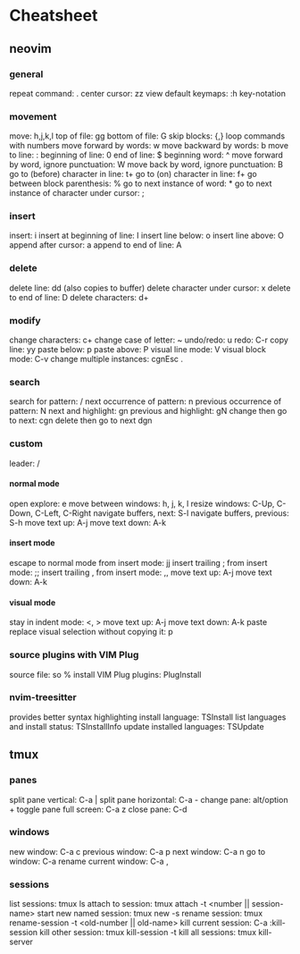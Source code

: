 # Cheatsheet

## neovim

### general

repeat command: .
center cursor: zz
view default keymaps: :h key-notation

### movement

move: h,j,k,l
top of file: gg
bottom of file: G
skip blocks: {,}
loop commands with numbers
move forward by words: w
move backward by words: b
move to line: :<num>
beginning of line: 0
end of line: $
beginning word: ^
move forward by word, ignore punctuation: W
move back by word, ignore punctuation: B
go to (before) character in line: t+<char>
go to (on) character in line: f+<char>
go between block parenthesis: %
go to next instance of word: \*
go to next instance of character under cursor: ;

### insert

insert: i
insert at beginning of line: I
insert line below: o
insert line above: O
append after cursor: a
append to end of line: A

### delete

delete line: dd (also copies to buffer)
delete character under cursor: x
delete to end of line: D
delete characters: d+<command>

### modify

change characters: c+<command>
change case of letter: ~
undo/redo: u
redo: C-r
copy line: yy
paste below: p
paste above: P
visual line mode: V
visual block mode: C-v
change multiple instances: cgn<foo>Esc .

### search

search for pattern: /<pattern><Esc>
next occurrence of pattern: n
previous occurrence of pattern: N
next and highlight: gn
previous and highlight: gN
change then go to next: cgn<Esc>
delete then go to next dgn<Esc>

### custom

leader: /<space>

#### normal mode

open explore: <leader>e
move between windows: <leader>h, <leader>j, <leader>k, <leader>l
resize windows: C-Up, C-Down, C-Left, C-Right
navigate buffers, next: S-l
navigate buffers, previous: S-h
move text up: A-j
move text down: A-k

#### insert mode

escape to normal mode from insert mode: jj
insert trailing ; from insert mode: ;;
insert trailing , from insert mode: ,,
move text up: A-j
move text down: A-k

#### visual mode

stay in indent mode: <, >
move text up: A-j
move text down: A-k
paste replace visual selection without copying it: p

### source plugins with VIM Plug

source file: so %
install VIM Plug plugins: PlugInstall

### nvim-treesitter

provides better syntax highlighting
install language: TSInstall <language>
list languages and install status: TSInstallInfo
update installed languages: TSUpdate

## tmux

### panes

split pane vertical: C-a |
split pane horizontal: C-a -
change pane: alt/option + <arrow-key>
toggle pane full screen: C-a z
close pane: C-d

### windows

new window: C-a c
previous window: C-a p
next window: C-a n
go to window: C-a <number>
rename current window: C-a ,

### sessions

list sessions: tmux ls
attach to session: tmux attach -t <number || session-name>
start new named session: tmux new -s <session-name>
rename session: tmux rename-session -t <old-number || old-name> <new-name>
kill current session: C-a :kill-session
kill other session: tmux kill-session -t <other-session>
kill all sessions: tmux kill-server
